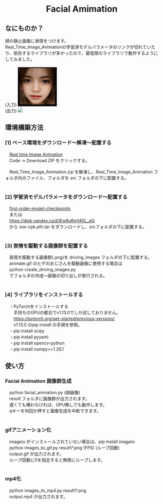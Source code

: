 <html lang="ja">
    <head>
        <meta charset="utf-8" />
    </head>
    <body>
        <h1><center>Facial Amimation</center></h1>
        <h2>なにものか？</h2>
        <p>
            顔の静止画像に表情をつけます。<br>
            Real_Time_Image_Animationの学習済モデルパラメータのリンクが切れていたり、依存するライブラリが多かったので、最低限のライブラリで動作するようにしてみました。<br>
            <br>
            (入力)
            <img src="images/input.png"><br>
            (出力)
            <img src="images/output.gif"><br>
        </p>
        <h2>環境構築方法</h2>
        <p>
            <h3>[1] ベース環境をダウンロード～解凍～配置する</h3>
            　<a href="https://github.com/anandpawara/Real_Time_Image_Animation">Real time Image Animation</a><br>
            　Code → Download ZIP をクリックする。<br>
            <br>
            　Real_Time_Image_Animation.zip を解凍し、Real_Time_Image_Animation フォルダ内のファイル、フォルダを src フォルダの下に配置する。<br>
            <br>
            <h3>[2] 学習済モデルパラメータをダウンロード～配置する</h3>
            　<a href="https://drive.google.com/drive/folders/1PyQJmkdCsAkOYwUyaj_l-l0as-iLDgeH">first-order-model-checkpoints</a><br>
            　または<br>
            　<a href="https://disk.yandex.ru/d/lEw8uRm140L_eQ">https://disk.yandex.ru/d/lEw8uRm140L_eQ</a><br>
            　から vox-cpk.pth.tar をダウンロードし、srcフォルダの下に配置する。<br>
            <br>
            <h3>[3] 表情を駆動する画像群を配置する</h3>
            　表情を駆動する画像群(.png)を driving_images フォルダの下に配置する。<br>
            　animate.gif のヒゲのおじさんを駆動画像に使用する場合は<br>
            　python create_driving_images.py <br>
            　でフォルダの作成～画像の切り出しが実行される。<br>
            <br>
            <h3>[4] ライブラリをインストールする</h3>
            　・PyTorchをインストールする<br>
            　　手持ちのGPUの都合でv1.13.0でしか試しておりません。<br>
            　　<a href="https://pytorch.org/get-started/previous-versions/">https://pytorch.org/get-started/previous-versions/</a><br>
            　　v1.13.0 のpip install の手順を参照。<br>
            　・pip install scipy<br>
            　・pip install pyyaml<br>
            　・pip install opencv-python<br>
            　・pip install numpy==1.26.1<br>
        </p>
        <h2>使い方</h2>
        <p>
            <h3>Facial Animation 画像群生成</h3>
            　python facial_animation.py (顔画像)<br>
            　result フォルダに画像群が出力されます。<br>
            　遅くても構わなければ、GPU無しでも動作します。<br>
            　qキーを何回か押すと画像生成を中断できます。<br>
            <br>
            <h3>gifアニメーション化</h3>
            　imageio がインストールされていない場合は、pip install imageio<br>
            　python images_to_gif.py result\*.png (FPS) (ループ回数)<br>
            　output.gif が出力されます。<br>
            　ループ回数に0を指定すると無限にループします。<br>
            <br>
            <h3>mp4化</h3>
            　python images_to_mp4.py result\*.png<br>
            　output.mp4 が出力されます。<br> 
        </p>
    </body>
</html>
